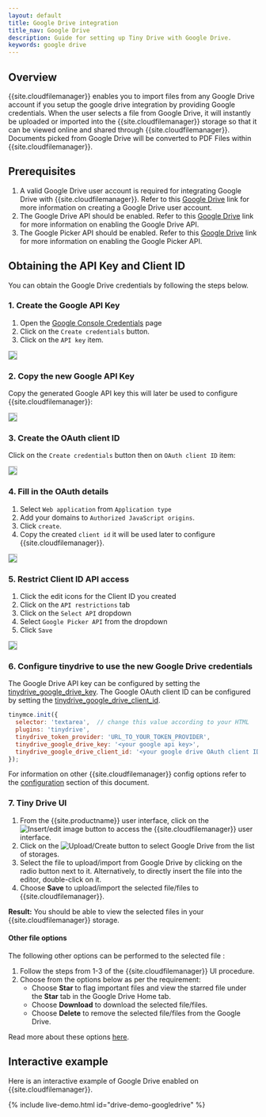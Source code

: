 ```yaml
---
layout: default
title: Google Drive integration
title_nav: Google Drive
description: Guide for setting up Tiny Drive with Google Drive.
keywords: google drive
---
```


## Overview

{{site.cloudfilemanager}} enables you to import files from any Google Drive account if you setup the google drive integration by providing Google credentials. When the user selects a file from Google Drive, it will instantly be uploaded or imported into the {{site.cloudfilemanager}} storage so that it can be viewed online and shared through {{site.cloudfilemanager}}. Documents picked from Google Drive will be converted to PDF Files within {{site.cloudfilemanager}}.

## Prerequisites

1. A valid Google Drive user account is required for integrating Google Drive with {{site.cloudfilemanager}}. Refer to this [Google Drive](https://support.google.com/drive/answer/2424384?co=GENIE.Platform%3DDesktop&hl=en) link for more information on creating a Google Drive user account.
2. The Google Drive API should be enabled. Refer to this [Google Drive](https://developers.google.com/drive/api/v3/enable-drive-api) link for more information on enabling the Google Drive API.
3. The Google Picker API should be enabled. Refer to this [Google Drive](https://developers.google.com/picker/docs/) link for more information on enabling the Google Picker API.

## Obtaining the API Key and Client ID

You can obtain the Google Drive credentials by following the steps below.

### 1. Create the Google API Key

1. Open the [Google Console Credentials](https://console.developers.google.com/apis/credentials) page
2. Click on the `Create credentials` button.
3. Click on the `API key` item.

<img src="{{site.baseurl}}/images/tinydrive-googledrive-dump1.png" style="border: 1px solid #BBB">

### 2. Copy the new Google API Key

Copy the generated Google API key this will later be used to configure {{site.cloudfilemanager}}:

<img src="{{site.baseurl}}/images/tinydrive-googledrive-dump2.png" style="border: 1px solid #BBB">

### 3. Create the OAuth client ID

Click on the `Create credentials` button then on `OAuth client ID` item:

<img src="{{site.baseurl}}/images/tinydrive-googledrive-dump3.png" style="border: 1px solid #BBB">

### 4. Fill in the OAuth details

1. Select `Web application` from `Application type`
2. Add your domains to `Authorized JavaScript origins`.
3. Click `create`.
4. Copy the created `client id` it will be used later to configure {{site.cloudfilemanager}}.

<img src="{{site.baseurl}}/images/tinydrive-googledrive-dump4.png" style="border: 1px solid #BBB">

### 5. Restrict Client ID API access

1. Click the edit icons for the Client ID you created
2. Click on the `API restrictions` tab
3. Click on the `Select API` dropdown
4. Select `Google Picker API` from the dropdown
5. Click `Save`

<img src="{{site.baseurl}}/images/tinydrive-googledrive-dump5.png" style="border: 1px solid #BBB">

### 6. Configure tinydrive to use the new Google Drive credentials

The Google Drive API key can be configured by setting the [tinydrive_google_drive_key]({{site.baseurl}}/plugins-ref/premium/tinydrive/configuration/dropbox-and-google-drive/#tinydrive_google_drive_key). The Google OAuth client ID can be configured by setting the [tinydrive_google_drive_client_id]({{site.baseurl}}/plugins-ref/premium/tinydrive/configuration/dropbox-and-google-drive/#tinydrive_google_drive_client_id).

```js
tinymce.init({
  selector: 'textarea',  // change this value according to your HTML
  plugins: 'tinydrive',
  tinydrive_token_provider: 'URL_TO_YOUR_TOKEN_PROVIDER',
  tinydrive_google_drive_key: '<your google api key>',
  tinydrive_google_drive_client_id: '<your google drive OAuth client ID>'
});
```

For information on other {{site.cloudfilemanager}} config options refer to the [configuration]({{site.baseurl}}/plugins-ref/premium/tinydrive/configuration/) section of this document.

### 7. Tiny Drive UI

1. From the {{site.productname}} user interface, click on the ![Insert/edit image]({{site.baseurl}}/images/insertimage.png) button to access the {{site.cloudfilemanager}} user interface.
2. Click on the ![Upload/Create]({{site.baseurl}}/images/upload.png) button to select Google Drive from the list of storages.
3. Select the file to upload/import from Google Drive by clicking on the radio button next to it. Alternatively, to directly insert the file into the editor, double-click on it.
4. Choose **Save** to upload/import the selected file/files to {{site.cloudfilemanager}}.

**Result:** You should be able to view the selected files in your {{site.cloudfilemanager}} storage.

#### Other file options

The following other options can be performed to the selected file :

1. Follow the steps from 1-3 of the {{site.cloudfilemanager}} UI procedure.
2. Choose from the options below as per the requirement:
   * Choose **Star** to flag important files and view the starred file under the **Star** tab in the Google Drive Home tab.
   * Choose **Download** to download the selected file/files.
   * Choose **Delete** to remove the selected file/files from the Google Drive.

Read more about these options [here](https://gsuite.google.com/learning-center/products/drive/get-started/#!/).

## Interactive example

Here is an interactive example of Google Drive enabled on {{site.cloudfilemanager}}.

{% include live-demo.html id="drive-demo-googledrive" %}

